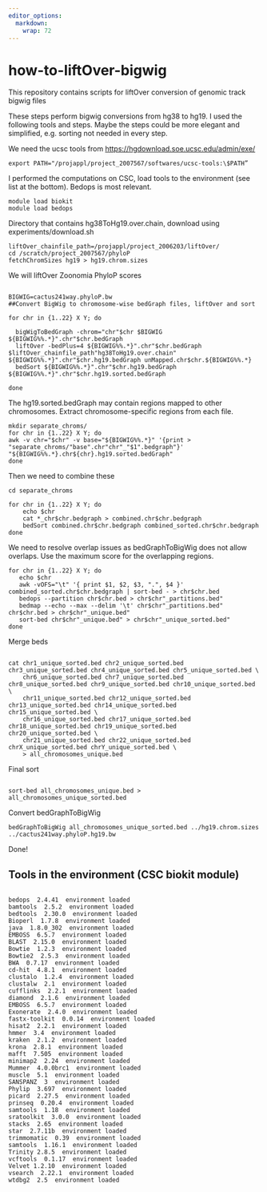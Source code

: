 ```yaml
---
editor_options: 
  markdown: 
    wrap: 72
---
```


# how-to-liftOver-bigwig

This repository contains scripts for liftOver conversion of genomic
track bigwig files

These steps perform bigwig conversions from hg38 to hg19. I used the
following tools and steps. Maybe the steps could be more elegant and
simplified, e.g. sorting not needed in every step.

We need the ucsc tools from <https://hgdownload.soe.ucsc.edu/admin/exe/>

```{bash}
export PATH="/projappl/project_2007567/softwares/ucsc-tools:\$PATH”
```

I performed the computations on CSC, load tools to the environment (see
list at the bottom). Bedops is most relevant.

```{bash}
module load biokit
module load bedops
```

Directory that contains hg38ToHg19.over.chain, download using
experiments/download.sh

```{bash}
liftOver_chainfile_path=/projappl/project_2006203/liftOver/
cd /scratch/project_2007567/phyloP
fetchChromSizes hg19 > hg19.chrom.sizes

```

We will liftOver Zoonomia PhyloP scores

```{bash}

BIGWIG=cactus241way.phyloP.bw
##Convert BigWig to chromosome-wise bedGraph files, liftOver and sort

for chr in {1..22} X Y; do

  bigWigToBedGraph -chrom="chr"$chr $BIGWIG ${BIGWIG%%.*}".chr"$chr.bedGraph 
  liftOver -bedPlus=4 ${BIGWIG%%.*}".chr"$chr.bedGraph $liftOver_chainfile_path"hg38ToHg19.over.chain" ${BIGWIG%%.*}".chr"$chr.hg19.bedGraph unMapped.chr$chr.${BIGWIG%%.*}
  bedSort ${BIGWIG%%.*}".chr"$chr.hg19.bedGraph ${BIGWIG%%.*}".chr"$chr.hg19.sorted.bedGraph

done
```

The hg19.sorted.bedGraph may contain regions mapped to other
chromosomes. Extract chromosome-specific regions from each file.

```{bash}
mkdir separate_chroms/ 
for chr in {1..22} X Y; do 
awk -v chr="$chr" -v base="${BIGWIG%%.*}" '{print > "separate_chroms/"base".chr"chr"_"$1".bedgraph"}' "${BIGWIG%%.*}.chr${chr}.hg19.sorted.bedGraph"
done
```

Then we need to combine these

```{bash}
cd separate_chroms

for chr in {1..22} X Y; do 
    echo $chr
    cat *_chr$chr.bedgraph > combined.chr$chr.bedgraph
    bedSort combined.chr$chr.bedgraph combined_sorted.chr$chr.bedgraph
done
```

We need to resolve overlap issues as bedGraphToBigWig does not allow
overlaps. Use the maximum score for the overlapping regions.

```{bash}
for chr in {1..22} X Y; do
   echo $chr
   awk -vOFS="\t" '{ print $1, $2, $3, ".", $4 }' combined_sorted.chr$chr.bedgraph | sort-bed - > chr$chr.bed
   bedops --partition chr$chr.bed > chr$chr"_partitions.bed"
   bedmap --echo --max --delim '\t' chr$chr"_partitions.bed" chr$chr.bed > chr$chr"_unique.bed"
   sort-bed chr$chr"_unique.bed" > chr$chr"_unique_sorted.bed"
done
```

Merge beds

```{bash}

cat chr1_unique_sorted.bed chr2_unique_sorted.bed chr3_unique_sorted.bed chr4_unique_sorted.bed chr5_unique_sorted.bed \
    chr6_unique_sorted.bed chr7_unique_sorted.bed chr8_unique_sorted.bed chr9_unique_sorted.bed chr10_unique_sorted.bed \
    chr11_unique_sorted.bed chr12_unique_sorted.bed chr13_unique_sorted.bed chr14_unique_sorted.bed chr15_unique_sorted.bed \
    chr16_unique_sorted.bed chr17_unique_sorted.bed chr18_unique_sorted.bed chr19_unique_sorted.bed chr20_unique_sorted.bed \
    chr21_unique_sorted.bed chr22_unique_sorted.bed chrX_unique_sorted.bed chrY_unique_sorted.bed \
    > all_chromosomes_unique.bed

```

Final sort

```{bash}

sort-bed all_chromosomes_unique.bed > all_chromosomes_unique_sorted.bed
```

Convert bedGraphToBigWig

```{bash}
bedGraphToBigWig all_chromosomes_unique_sorted.bed ../hg19.chrom.sizes ../cactus241way.phyloP.hg19.bw
```

Done!

## Tools in the environment (CSC biokit module)

```{bash}

bedops  2.4.41  environment loaded 
bamtools  2.5.2  environment loaded 
bedtools  2.30.0  environment loaded 
Bioperl  1.7.8  environment loaded 
java  1.8.0_302  environment loaded 
EMBOSS  6.5.7  environment loaded 
BLAST  2.15.0  environment loaded 
Bowtie  1.2.3  environment loaded 
Bowtie2  2.5.3  environment loaded 
BWA  0.7.17  environment loaded 
cd-hit  4.8.1  environment loaded 
clustalo  1.2.4  environment loaded 
clustalw  2.1  environment loaded 
cufflinks  2.2.1  environment loaded 
diamond  2.1.6  environment loaded 
EMBOSS  6.5.7  environment loaded 
Exonerate  2.4.0  environment loaded 
fastx-toolkit  0.0.14  environment loaded 
hisat2  2.2.1  environment loaded 
hmmer  3.4  environment loaded 
kraken  2.1.2  environment loaded 
krona  2.8.1  environment loaded 
mafft  7.505  environment loaded 
minimap2  2.24  environment loaded 
Mummer  4.0.0brc1  environment loaded 
muscle  5.1  environment loaded 
SANSPANZ  3  environment loaded 
Phylip  3.697  environment loaded 
picard  2.27.5  environment loaded 
prinseq  0.20.4  environment loaded 
samtools  1.18  environment loaded 
sratoolkit  3.0.0  environment loaded 
stacks  2.65  environment loaded 
star  2.7.11b  environment loaded 
trimmomatic  0.39  environment loaded 
samtools  1.16.1  environment loaded 
Trinity 2.8.5  environment loaded 
vcftools  0.1.17  environment loaded 
Velvet 1.2.10  environment loaded 
vsearch  2.22.1  environment loaded 
wtdbg2  2.5  environment loaded 
```
